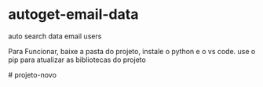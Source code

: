 # autoget-email-data
auto search data email users

Para Funcionar, baixe a pasta do projeto, instale o python e o vs code.
use o pip para atualizar as bibliotecas do projeto

#   p r o j e t o - n o v o  
 